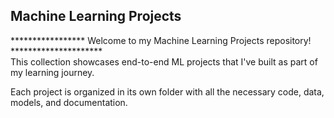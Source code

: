 ## Machine Learning Projects ##

***************** Welcome to my Machine Learning Projects repository! *********************  
This collection showcases end-to-end ML projects that I've built as part of my learning journey.

Each project is organized in its own folder with all the necessary code, data, models, and documentation.
